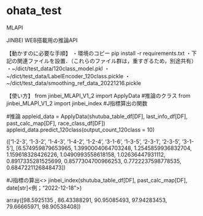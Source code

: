 # ohata_test
MLAPI

JINBEI WEB搭載用の推論API


【動かすのに必要な手順】
・環境のコピー pip install -r requirements.txt
・下記の関連ファイルを設置．（これらのファイル群は，重すぎるため，別途共有）
 ・~/dict/test_data/120class_model.pkl
 ・~/dict/test_data/LabelEncoder_120class.pickle
 ・~/dict/test_data/smoothing_ref_data_20221216.pickle
 
 
【使い方】
from jinbei_MLAPI_V1_2 import ApplyData #推論のクラス
from jinbei_MLAPI_V1_2 import jinbei_index #J指標算出の関数

#推論
appleid_data = ApplyData(shutuba_table_df[DF], last_info_df[DF], past_calc_map[DF], race_class_df[DF])
appleid_data.predict_120class(output_count_120class = 10)

([‘1-2-3’,
  ‘1-3-2’,
  ‘1-4-3’,
  ‘1-4-2’,
  ‘1-2-4’,
  ‘3-1-6’,
  ‘1-3-5’,
  ‘2-3-1’,
  ‘2-3-5’,
  ‘3-1-5’],
 [6.574959879653965,
  1.3990004064703248,
  1.2545859936832704,
  1.159618328426226,
  1.0490993558618158,
  1.02636447931112,
  0.8917335281525699,
  0.8577304700966253,
  0.7722237598778535,
  0.6847221126848473])
  
#J指標の算出<>
jinbei_index(shutuba_table_df[DF],  past_calc_map[DF], date[str]<例；“2022-12-18”>)

array([98.5925135 , 86.43388291, 90.95085493, 97.94283453, 79.66665971,
       98.90538408])
